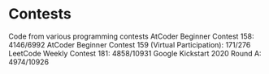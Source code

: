 # Contests
Code from various programming contests
AtCoder Beginner Contest 158: 4146/6992
AtCoder Beginner Contest 159 (Virtual Participation): 171/276
LeetCode Weekly Contest 181: 4858/10931
Google Kickstart 2020 Round A: 4974/10926
